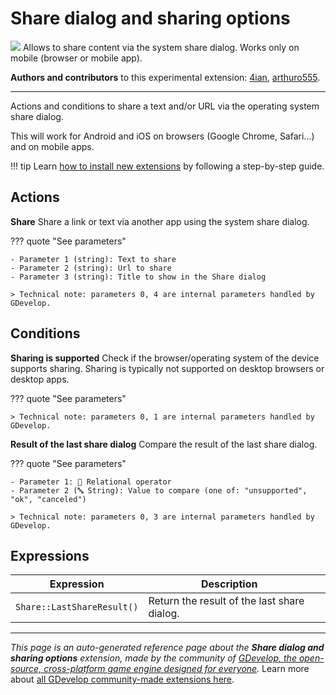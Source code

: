 # Share dialog and sharing options

<img src="https://resources.gdevelop-app.com/assets/Icons/share-variant.svg" class="extension-icon"></img>
Allows to share content via the system share dialog. Works only on mobile (browser or mobile app).

**Authors and contributors** to this experimental extension: [4ian](https://gd.games/4ian), [arthuro555](https://gd.games/arthuro555).

---

Actions and conditions to share a text and/or URL via the operating system share dialog.

This will work for Android and iOS on browsers (Google Chrome, Safari...) and on mobile apps.

!!! tip
    Learn [how to install new extensions](/gdevelop5/extensions/search) by following a step-by-step guide.

## Actions

**Share**
Share a link or text via another app using the system share dialog.

??? quote "See parameters"

    - Parameter 1 (string): Text to share
    - Parameter 2 (string): Url to share
    - Parameter 3 (string): Title to show in the Share dialog

    > Technical note: parameters 0, 4 are internal parameters handled by GDevelop.

## Conditions

**Sharing is supported**
Check if the browser/operating system of the device supports sharing. Sharing is typically not supported on desktop browsers or desktop apps.

??? quote "See parameters"



    > Technical note: parameters 0, 1 are internal parameters handled by GDevelop.

**Result of the last share dialog**
Compare the result of the last share dialog.

??? quote "See parameters"

    - Parameter 1: 🟰 Relational operator
    - Parameter 2 (🔤 String): Value to compare (one of: "unsupported", "ok", "canceled")

    > Technical note: parameters 0, 3 are internal parameters handled by GDevelop.

## Expressions

| Expression | Description |  |
|-----|-----|-----|
| `Share::LastShareResult()` | Return the result of the last share dialog. ||


---

*This page is an auto-generated reference page about the **Share dialog and sharing options** extension, made by the community of [GDevelop, the open-source, cross-platform game engine designed for everyone](https://gdevelop.io/).* Learn more about [all GDevelop community-made extensions here](/gdevelop5/extensions).